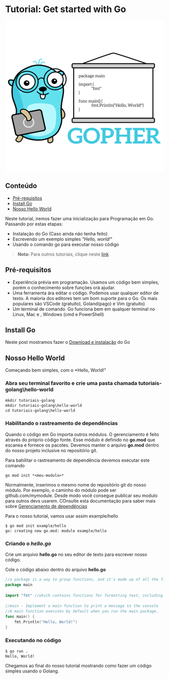 # Tutorial: Get started with Go

<p align="center"><img src="assets/images/get-started-hello-world.png?raw=true" width="600" height="480"></p>

## Conteúdo
- [Pré-requisitos](#pr-requisitos)
- [Install Go](#install-go)
- [Nosso Hello World](#nosso-hello-world)

Neste tutorial, iremos fazer uma inicialização para Programação em Go. Passando por estas etapas:

- Instalação do Go (Caso ainda não tenha feito)
- Escrevendo um exemplo simples *"Hello, world!"*
- Usando o comando go para executar nosso código

> **Nota:** Para outros tutoriais, clique neste [link](https://go.dev/doc/tutorial/index.html)

## Pré-requisitos

- Experiência prévia em programação. Usamos um código bem simples, porém o conhecimento sobre funções orá ajudar.
- Uma ferramenta ára editar o código. Podemos usar qualquer editor de texto. A maioria dos editores tem um bom suporte
para o Go. Os mais populares são VSCode (gratuito), Goland(pago) e Vim (gratuito)
- Um terminal de comando. Go funciona bem em qualquer terminal no Linux, Mac e , Windows (cmd e PowerShell)

## Install Go

Neste post mostramos fazer o [Download e instalação](install.md) do Go

## Nosso Hello World

Começando bem simples, com o *Hello, World!"

### Abra seu terminal favorito e crie uma pasta chamada **tutoriais-golang\hello-world**

````shell
mkdir tutoriais-golang
mkdir tutoriais-golang\hello-world
cd tutoriais-golang\hello-world
````

### Habilitando o rastreamento de dependências

Quando o código em Go importa outros módulos. O gerenciamento é feito através do próprio código fonte.
Esse módulo é definido no **go.mod** que escanea e fornece os pacotes. Devemos manter o arquivo **go.mod** dentro do nosso projeto
inclusive no repositório git.

Para bahilitar o rastreamento de dependência devemos executar este comando

````shell
go mod init *<meu-modulo>*
````

Normalmente, inserimos o mesmo nome do repositório git do nosso módulo. Por exemplo, o caminho do módulo pode ser github.com/mymodule.
Desde modo você consegue publicar seu modulo para outros devs usarem. COnsulte esta documentação para saber mais 
sobre [Gerenciamento de dependências](https://go.dev/doc/modules/managing-dependencies#naming_module)

Para o nosso tutorial, vamos usar assim example/hello

````shell
$ go mod init example/hello
go: creating new go.mod: module example/hello
````

### Criando o *hello.go*

Crie um arquivo **hello.go** no seu editor de texto para escrever nosso código.

Cole o código abaixo dentro do arquivo **hello.go**

````go
//a package is a way to group functions, and it's made up of all the files in the same directory
package main

import "fmt" //which contains functions for formatting text, including printing to the console.

//main - Implement a main function to print a message to the console
//A main function executes by default when you run the main package.
func main() {
    fmt.Println("Hello, World!")
}
````
### Executando no código

````shell
$ go run .
Hello, World!
````

Chegamos ao final do nosso tutorial mostrando como fazer um código simples usando o Golang.
